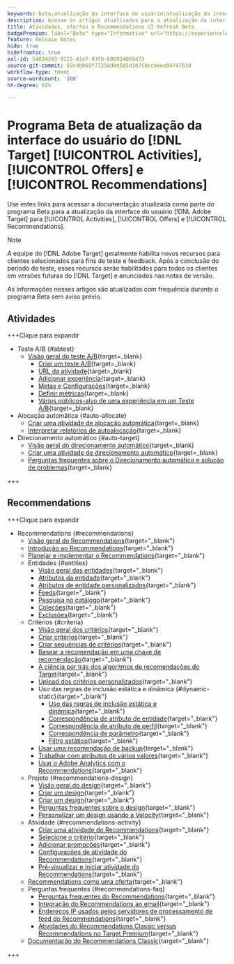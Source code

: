 ```yaml
---
keywords: beta;atualização da interface do usuário;atualização da interface;
description: Acesse os artigos atualizados para a atualização da interface do usuário do Target para Atividades, Ofertas e Recommendations
title: Atividades, ofertas e Recommendations UI Refresh Beta
badgePremium: label="Beta" type="Informative" url="https://experienceleague.adobe.com/docs/target/using/introduction/intro.html?lang=en#beta newtab=true" tooltip="Saiba mais sobre o  [!DNL Target] programa Beta."
feature: Release Notes
hide: true
hidefromtoc: true
exl-id: 54834393-9121-41e7-93fb-b00924869d73
source-git-commit: 69c4bb69f77258d0e5d5d18750ccbeee0474763d
workflow-type: tm+mt
source-wordcount: '308'
ht-degree: 62%

---
```


# Programa Beta de atualização da interface do usuário do [!DNL Target] [!UICONTROL Activities], [!UICONTROL Offers] e [!UICONTROL Recommendations]

Use estes links para acessar a documentação atualizada como parte do programa Beta para a atualização da interface do usuário [!DNL Adobe Target] para [!UICONTROL Activities], [!UICONTROL Offers] e [!UICONTROL Recommendations].

>[!NOTE]
>
>A equipe do [!DNL Adobe Target] geralmente habilita novos recursos para clientes selecionados para fins de teste e feedback. Após a conclusão do período de teste, esses recursos serão habilitados para todos os clientes em versões futuras do [!DNL Target] e anunciados nas notas de versão.
>
>As informações nesses artigos são atualizadas com frequência durante o programa Beta sem aviso prévio.

## Atividades

+++Clique para expandir

* Teste A/B {#abtest}
   * [Visão geral do teste A/B](c-activities/t-test-ab/test-ab-beta.md){target=_blank}
      * [Criar um teste A/B](c-activities/t-test-ab/t-test-create-ab/test-create-ab-beta.md){target=_blank}
      * [URL da atividade](c-activities/t-test-ab/t-test-create-ab/ab-activity-url-beta.md){target=_blank}
      * [Adicionar experiência](c-activities/t-test-ab/t-test-create-ab/ab-add-experience-beta.md){target=_blank}
      * [Metas e Configurações](c-activities/t-test-ab/t-test-create-ab/ab-goals-and-settings-beta.md){target=_blank}
      * [Definir métricas](c-activities/t-test-ab/t-test-create-ab/ab-set-metrics-beta.md){target=_blank}
      * [Vários públicos-alvo de uma experiência em um Teste A/B](c-activities/t-test-ab/t-test-create-ab/target-experience-to-multiple-audiences-beta.md){target=_blank}
* Alocação automática {#auto-allocate}
   * [Criar uma atividade de alocação automática](/help/main/c-activities/automated-traffic-allocation/create-auto-allocate-activity-beta.md){target=_blank}
   * [Interpretar relatórios de autoalocação](c-activities/automated-traffic-allocation/determine-winner-beta.md){target=_blank}
* Direcionamento automático {#auto-target}
   * [Visão geral do direcionamento automático](/help/main/c-activities/auto-target/auto-target-to-optimize-beta.md){target=_blank}
   * [Criar uma atividade de direcionamento automático](/help/main/c-activities/auto-target/create-auto-target-beta.md){target=_blank}
   * [Perguntas frequentes sobre o Direcionamento automático e solução de problemas](/help/main/c-activities/auto-target/auto-target-troubleshooting-faqs.md){target=_blank}

+++

<!-- 
* Automated Personalization {#automated-personalization}
   * [Create an Automated Personalization activity](c-activities/t-automated-personalization/create-ap-activity-beta.md){target=_blank}
   * [Estimate the traffic required for success](c-activities/t-automated-personalization/ap-traffic-estimator-beta.md){target=_blank}
   * [Preview experiences for an Automated Personalization test](c-activities/t-automated-personalization/ap-preview-experiences-beta.md){target=_blank}
   * [Target Automated Personalization offers](c-activities/t-automated-personalization/ap-target-offers.md){target=_blank}
   * [Manage exclusions](c-activities/t-automated-personalization/managing-exclusions-beta.md){target=_blank}
   * [Offer reporting groups in Automated Personalization](/help/main/c-activities/t-automated-personalization/offer-reporting-groups-in-automated-personalization.md){target=_blank}
   * [Select the control for your Automated Personalization or Auto-Target activity](c-activities/t-automated-personalization/experience-as-control.md){target=_blank}
   * [Automated Personalization FAQ](c-activities/t-automated-personalization/automated-personalization-faq.md){target=_blank}
   * [Troubleshoot Automated Personalization](c-activities/t-automated-personalization/ap-trouble.md){target=_blank}
* Experience Targeting {#experience-targeting}
   * [Experience Targeting overview](c-activities/t-experience-target/experience-target.md){target=_blank}
   * Create an Experience Targeting activity {#create-targeting}
      * [Create an activity](c-activities/t-experience-target/t-xt-create/xt-create.md){target=_blank}
      * [Activity URL](c-activities/t-experience-target/t-xt-create/xt-activity-url.md){target=_blank}
      * [Create an experience](c-activities/t-experience-target/t-xt-create/xt-add-experience.md){target=_blank}
      * [Switching experiences in Experience Targeting](c-activities/t-experience-target/t-xt-create/xt-switching-experiences.md){target=_blank}
      * [Goals and settings](c-activities/t-experience-target/t-xt-create/xt-goals-and-settings.md){target=_blank}
      * [Set metrics](c-activities/t-experience-target/t-xt-create/xt-set-metrics.md){target=_blank}
* Multivariate Test {#multivariate-test}
   * [Multivariate Test overview](c-activities/c-multivariate-testing/multivariate-testing.md){target=_blank}
   * [Multivariate Test best practices](c-activities/c-multivariate-testing/best-practices.md){target=_blank}
   * [Plan a Multivariate Test](c-activities/c-multivariate-testing/plan-mvt.md){target=_blank}
   * Create a Multivariate Test {#create-mvt}
      * [Create a test](c-activities/c-multivariate-testing/t-create-multivariate-test/create-multivariate-test.md){target=_blank}
      * [Activity URL](c-activities/c-multivariate-testing/t-create-multivariate-test/url.md){target=_blank}
      * [Create combinations](c-activities/c-multivariate-testing/t-create-multivariate-test/add-offers.md){target=_blank}
      * [Preview experiences for a Multivariate Test](c-activities/c-multivariate-testing/t-create-multivariate-test/preview-experiences.md){target=_blank}
      * [Estimate the traffic required for a successful test](c-activities/c-multivariate-testing/t-create-multivariate-test/traffic-estimator.md){target=_blank}
      * [Test summary](c-activities/c-multivariate-testing/t-create-multivariate-test/test-summary.md){target=_blank}
      * [Goals and settings](c-activities/c-multivariate-testing/t-create-multivariate-test/goals-and-settings.md){target=_blank}
      * [Set metrics](c-activities/c-multivariate-testing/t-create-multivariate-test/mvt-set-metrics.md){target=_blank}
      * [Troubleshoot Multivariate Tests](c-activities/c-multivariate-testing/t-create-multivariate-test/troubleshooting.md){target=_blank}
* [Recommendations activity](c-activities/recommendations-activity.md){target=_blank}
* [Edit an activity or save as draft](c-activities/edit-activity.md){target=_blank}
* [Priority](c-activities/priority.md){target=_blank}
* [Activity settings](c-activities/activity-settings.md){target=_blank}
* Success metrics {#success-metrics}
   * [Success metrics](c-activities/r-success-metrics/success-metrics.md){target=_blank}
   * [Click tracking](c-activities/r-success-metrics/click-tracking.md){target=_blank}
   * [Capture score](c-activities/r-success-metrics/capture-score.md){target=_blank}
* [Activity change log](c-activities/change-log.md){target=_blank}
* Troubleshoot activities {#troubleshoot-activities}
   * [Troubleshoot activities overview](c-activities/c-troubleshooting-activities/troubleshooting-activities.md){target=_blank}
   * [Troubleshoot content delivery](c-activities/c-troubleshooting-activities/content-trouble.md){target=_blank}
* Activity QA {#activity-qa}
   * [Activity QA overview](c-activities/c-activity-qa/activity-qa.md){target=_blank}
   * [Activity QA bookmarklet](c-activities/c-activity-qa/activity-qa-bookmark.md){target=_blank}
   * [Use Activity QA with server-side delivery](c-activities/c-activity-qa/use-qa-mode-with-server-side-delivery.md){target=_blank}-->

## Recommendations

+++Clique para expandir

* Recommendations {#recommendations}
   * [Visão geral do Recommendations](c-recommendations/recommendations.md){target="_blank"}
   * [Introdução ao Recommendations](c-recommendations/introduction-to-recommendations.md){target="_blank"}
   * [Planejar e implementar o Recommendations](c-recommendations/plan-implement.md){target="_blank"}
   * Entidades {#entities}
      * [Visão geral das entidades](c-recommendations/c-products/products.md){target="_blank"}
      * [Atributos da entidade](c-recommendations/c-products/entity-attributes.md){target="_blank"}
      * [Atributos de entidade personalizados](c-recommendations/c-products/custom-entity-attributes.md){target="_blank"}
      * [Feeds](/help/main/c-recommendations/c-products/feeds-beta.md){target="_blank"}
      * [Pesquisa no catálogo](/help/main/c-recommendations/c-products/catalog-search-beta.md){target="_blank"}
      * [Coleções](/help/main/c-recommendations/c-products/collections-beta.md){target="_blank"}
      * [Exclusões](/help/main/c-recommendations/c-products/exclusions-beta.md){target="_blank"}
   * Critérios {#criteria}
      * [Visão geral dos critérios](/help/main/c-recommendations/c-algorithms/algorithms-beta.md){target="_blank"}
      * [Criar critérios](/help/main/c-recommendations/c-algorithms/create-new-algorithm-beta.md){target="_blank"}
      * [Criar sequências de critérios](/help/main/c-recommendations/c-algorithms/create-criteria-sequence-beta.md){target="_blank"}
      * [Basear a recomendação em uma chave de recomendação](/help/main/c-recommendations/c-algorithms/base-the-recommendation-on-a-recommendation-key-beta.md){target="_blank"}
      * [A ciência por trás dos algoritmos de recomendações do Target](/help/main/c-recommendations/c-algorithms/recommendations-algorithms.md){target="_blank"}
      * [Upload dos critérios personalizados](/help/main/c-recommendations/c-algorithms/recommendations-csv-beta.md){target="_blank"}
      * Uso das regras de inclusão estática e dinâmica {#dynamic-static}{target="_blank"}
         * [Uso das regras de inclusão estática e dinâmica](/help/main/c-recommendations/c-algorithms/use-dynamic-and-static-inclusion-rules-beta.md){target="_blank"}
         * [Correspondência de atributo de entidade](/help/main/c-recommendations/c-algorithms/entity-attribute-matching-beta.md){target="_blank"}
         * [Correspondência de atributo de perfil](/help/main/c-recommendations/c-algorithms/profile-attribute-matching-beta.md){target="_blank"}
         * [Correspondência de parâmetro](/help/main/c-recommendations/c-algorithms/parameter-matching-beta.md){target="_blank"}
         * [Filtro estático](/help/main/c-recommendations/c-algorithms/static-value-beta.md){target="_blank"}
      * [Usar uma recomendação de backup](/help/main/c-recommendations/c-algorithms/backup-recs-beta.md){target="_blank"}
      * [Trabalhar com atributos de vários valores](/help/main/c-recommendations/c-algorithms/work-with-multi-value-attributes-beta.md){target="_blank"}
      * [Usar o Adobe Analytics com o Recommendations](/help/main/c-recommendations/c-algorithms/use-adobe-analytics-with-recommendations-beta.md){target="_blank"}
   * Projeto {#recommendations-design}
      * [Visão geral do design](c-recommendations/c-design-overview/design-overview.md){target="_blank"}
      * [Criar um design](c-recommendations/c-design-overview/create-design.md){target="_blank"}
      * [Criar um design](/help/main/c-recommendations/c-design-overview/create-design-beta.md){target="_blank"}
      * [Perguntas frequentes sobre o design](c-recommendations/c-design-overview/template-faq.md){target="_blank"}
      * [Personalizar um design usando a Velocity](c-recommendations/c-design-overview/customizing-a-template.md){target="_blank"}
   * Atividade {#recommendations-activity}
      * [Criar uma atividade do Recommendations](c-recommendations/t-create-recs-activity/create-recs-activity.md){target="_blank"}
      * [Selecione o critério](c-recommendations/t-create-recs-activity/algo-select-recs.md){target="_blank"}
      * [Adicionar promoções](c-recommendations/t-create-recs-activity/adding-promotions.md){target="_blank"}
      * [Configurações de atividade do Recommendations](c-recommendations/t-create-recs-activity/recs-activity-settings.md){target="_blank"}
      * [Pré-visualizar e iniciar atividade do Recommendations](/help/main/c-recommendations/t-create-recs-activity/previewing-and-launching-your-recommendations-activity.md){target="_blank"}
   * [Recommendations como uma oferta](c-recommendations/recommendations-as-an-offer.md){target="_blank"}
   * Perguntas frequentes {#recommendations-faq}
      * [Perguntas frequentes do Recommendations](c-recommendations/c-recommendations-faq/recommendations-faq.md){target="_blank"}
      * [Integração do Recommendations ao email](c-recommendations/c-recommendations-faq/integrating-recs-email.md){target="_blank"}
      * [Endereços IP usados pelos servidores de processamento de feed do Recommendations](c-recommendations/c-recommendations-faq/ip-addresses-marketing-cloud.md){target="_blank"}
      * [Atividades do Recommendations Classic versus Recommendations no Target Premium](c-recommendations/c-recommendations-faq/recommendations-classic-versus-recommendations-activities-target-premium.md){target="_blank"}
   * [Documentação do Recommendations Classic](/help/main/c-recommendations/recommendations-classic-documentaton.md){target="_blank"}

+++
